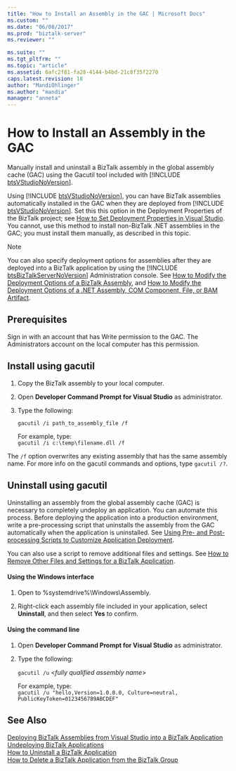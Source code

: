 ```yaml
---
title: "How to Install an Assembly in the GAC | Microsoft Docs"
ms.custom: ""
ms.date: "06/08/2017"
ms.prod: "biztalk-server"
ms.reviewer: ""

ms.suite: ""
ms.tgt_pltfrm: ""
ms.topic: "article"
ms.assetid: 6afc2f81-fa28-4144-b4bd-21c8f35f2270
caps.latest.revision: 18
author: "MandiOhlinger"
ms.author: "mandia"
manager: "anneta"
---
```

# How to Install an Assembly in the GAC
Manually install and uninstall a BizTalk assembly in the global assembly cache (GAC) using the Gacutil tool included with [!INCLUDE [btsVStudioNoVersion](../includes/btsvstudionoversion-md.md)].  
  
 Using [!INCLUDE [btsVStudioNoVersion](../includes/btsvstudionoversion-md.md)], you can have BizTalk assemblies automatically installed in the GAC when they are deployed from [!INCLUDE [btsVStudioNoVersion](../includes/btsvstudionoversion-md.md)]. Set this this option in the Deployment Properties of the BizTalk project; see [How to Set Deployment Properties in Visual Studio](../core/how-to-set-deployment-properties-in-visual-studio.md). You cannot, use this method to install non-BizTalk .NET assemblies in the GAC; you must install them manually, as described in this topic.  
  
> [!NOTE]
>  You can also specify deployment options for assemblies after they are deployed into a BizTalk application by using the [!INCLUDE [btsBizTalkServerNoVersion](../includes/btsbiztalkservernoversion-md.md)] Administration console. See [How to Modify the Deployment Options of a BizTalk Assembly](../core/how-to-modify-the-deployment-options-of-a-biztalk-assembly.md), and [How to Modify the Deployment Options of a .NET Assembly, COM Component, File, or BAM Artifact](../core/modify-deployment-options-of-net-assembly-com-component-file-bam-artifact.md).  
  
## Prerequisites  
Sign in with an account that has Write permission to the GAC. The Administrators account on the local computer has this permission.  

  
## Install using gacutil
  
1.  Copy the BizTalk assembly to your local computer.  
  
2.  Open **Developer Command Prompt for Visual Studio** as administrator.  
  
3.  Type the following:  
  
     `gacutil /i path_to_assembly_file /f`

    For example, type:  
    `gacutil /i c:\temp\filename.dll /f`
    
The `/f` option overwrites any existing assembly that has the same assembly name. For more info on the gacutil commands and options, type `gacutil /?`. 

## Uninstall using gacutil
Uninstalling an assembly from the global assembly cache (GAC) is necessary to completely undeploy an application. You can automate this process. Before deploying the application into a production environment, write a pre-processing script that uninstalls the assembly from the GAC automatically when the application is uninstalled. See [Using Pre- and Post-processing Scripts to Customize Application Deployment](../core/using-pre-and-post-processing-scripts-to-customize-application-deployment.md).  
  
 You can also use a script to remove additional files and settings. See [How to Remove Other Files and Settings for a BizTalk Application](../core/how-to-remove-other-files-and-settings-for-a-biztalk-application.md).  
 
#### Using the Windows interface  
  
1.  Open to %systemdrive%\Windows\Assembly.  
  
2.  Right-click each assembly file included in your application, select **Uninstall**, and then select **Yes** to confirm.  
  
#### Using the command line  
  
1.  Open **Developer Command Prompt for Visual Studio** as administrator. 
  
2.  Type the following:  
  
     `gacutil /u` \<*fully qualified assembly name*\>  
  
     For example, type:  
     `gacutil /u "hello,Version=1.0.0.0, Culture=neutral, PublicKeyToken=0123456789ABCDEF"`
       
## See Also  
 [Deploying BizTalk Assemblies from Visual Studio into a BizTalk Application](../core/deploying-biztalk-assemblies-from-visual-studio-into-a-biztalk-application.md)  
[Undeploying BizTalk Applications](../core/undeploying-biztalk-applications.md)   
 [How to Uninstall a BizTalk Application](../core/how-to-uninstall-a-biztalk-application.md)   
 [How to Delete a BizTalk Application from the BizTalk Group](../core/how-to-delete-a-biztalk-application-from-the-biztalk-group.md)
 